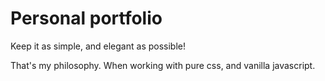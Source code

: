 # Personal portfolio

Keep it as simple, and elegant as possible!

That's my philosophy. When working with pure css, and vanilla javascript.